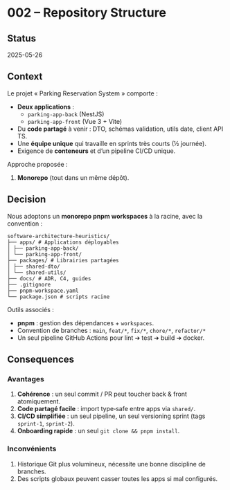 # 002 – Repository Structure

## Status
2025-05-26

## Context
Le projet « Parking Reservation System » comporte :
- **Deux applications** :  
  - `parking-app-back` (NestJS)  
  - `parking-app-front` (Vue 3 + Vite)
- Du **code partagé** à venir : DTO, schémas validation, utils date, client API TS.
- Une **équipe unique** qui travaille en sprints très courts (½ journée).
- Exigence de **conteneurs** et d’un pipeline CI/CD unique.  

Approche proposée :

1. **Monorepo** (tout dans un même dépôt).

## Decision
Nous adoptons un **monorepo pnpm workspaces** à la racine, avec la convention :


````
software-architecture-heuristics/
├── apps/ # Applications déployables
│ ├── parking-app-back/
│ └── parking-app-front/
├── packages/ # Librairies partagées
│ ├── shared-dto/
│ └── shared-utils/
├── docs/ # ADR, C4, guides
├── .gitignore
├── pnpm-workspace.yaml
└── package.json # scripts racine
````


Outils associés :
- **pnpm** : gestion des dépendances + `workspaces`.
- Convention de branches : `main`, `feat/*`, `fix/*`, `chore/*`, `refactor/*`
- Un seul pipeline GitHub Actions pour lint ➔ test ➔ build ➔ docker.

## Consequences

### Avantages
1. **Cohérence** : un seul commit / PR peut toucher back & front atomiquement.
2. **Code partagé facile** : import type‐safe entre apps via `shared/`.
3. **CI/CD simplifiée** : un seul pipeline, un seul versioning sprint (tags `sprint-1`, `sprint-2`).
4. **Onboarding rapide** : un seul `git clone && pnpm install`.

### Inconvénients
1. Historique Git plus volumineux, nécessite une bonne discipline de branches.
2. Des scripts globaux peuvent casser toutes les apps si mal configurés.
